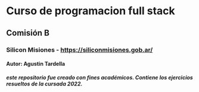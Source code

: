 # Curso de programacion full stack

## Comisión B 

### Silicon Misiones - https://siliconmisiones.gob.ar/

#### Autor: Agustin Tardella
##### este repositorio fue creado con fines académicos. Contiene los ejercicios resueltos de la cursada 2022.
